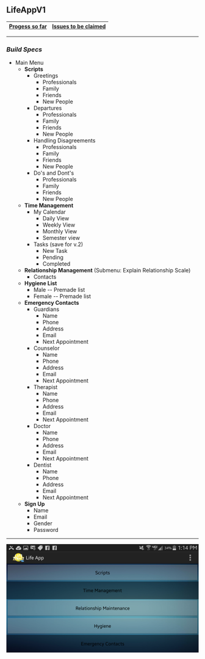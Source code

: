 ## LifeAppV1

[Progess so far](https://github.com/LifeApp/LifeAppV1/milestones) | [Issues to be claimed](https://github.com/LifeApp/LifeAppV1/issues?q=is%3Aopen+is%3Aissue+label%3A%22help+wanted%22+no%3Aassignee)
--- | --- 


---

### *Build Specs*
* Main Menu
  * **Scripts**
    * Greetings
      * Professionals
      * Family
      * Friends
      * New People
    * Departures
      * Professionals
      * Family
      * Friends
      * New People     
    * Handling Disagreements
      * Professionals
      * Family
      * Friends
      * New People
    * Do's and Dont's
      * Professionals
      * Family
      * Friends
      * New People  
  * **Time Management**
    * My Calendar
      * Daily View
      * Weekly View
      * Monthly View
      * Semester view
    * Tasks (save for v.2)
      * New Task
      * Pending
      * Completed
  * **Relationship Management** (Submenu: Explain Relationship Scale)
    * Contacts
  * **Hygiene List**
    * Male -- Premade list
    * Female -- Premade list
  * **Emergency Contacts**
    * Guardians
      * Name
      * Phone
      * Address
      * Email
      * Next Appointment
    * Counselor
      * Name
      * Phone
      * Address
      * Email
      * Next Appointment
    * Therapist
      * Name
      * Phone
      * Address
      * Email
      * Next Appointment
    * Doctor
      * Name
      * Phone
      * Address
      * Email
      * Next Appointment
    * Dentist
      * Name
      * Phone
      * Address
      * Email
      * Next Appointment
  * **Sign Up**
      * Name
      * Email
      * Gender
      * Password
 
---
![Landscape](https://github.com/LifeApp/LifeAppV1/blob/master/Development%20Screenshots/LandscapeMain.png)

